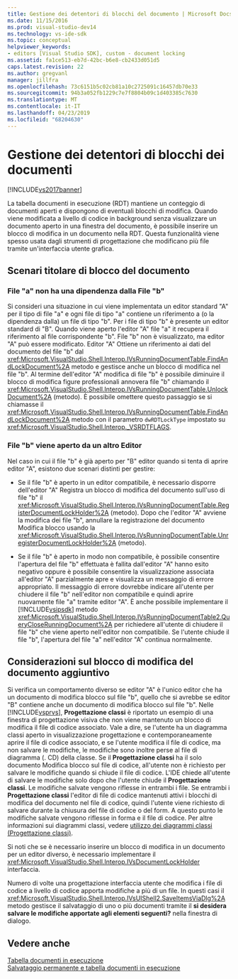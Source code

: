```yaml
---
title: Gestione dei detentori di blocchi del documento | Microsoft Docs
ms.date: 11/15/2016
ms.prod: visual-studio-dev14
ms.technology: vs-ide-sdk
ms.topic: conceptual
helpviewer_keywords:
- editors [Visual Studio SDK], custom - document locking
ms.assetid: fa1ce513-eb7d-42bc-b6e8-cb2433d051d5
caps.latest.revision: 22
ms.author: gregvanl
manager: jillfra
ms.openlocfilehash: 73c6151b5c02cb81a10c2725091c16457db70e33
ms.sourcegitcommit: 94b3a052fb1229c7e7f8804b09c1d403385c7630
ms.translationtype: MT
ms.contentlocale: it-IT
ms.lasthandoff: 04/23/2019
ms.locfileid: "68204630"
---
```

# <a name="document-lock-holder-management"></a>Gestione dei detentori di blocchi dei documenti
[!INCLUDE[vs2017banner](../includes/vs2017banner.md)]

La tabella documenti in esecuzione (RDT) mantiene un conteggio di documenti aperti e dispongono di eventuali blocchi di modifica. Quando viene modificata a livello di codice in background senza visualizzare un documento aperto in una finestra del documento, è possibile inserire un blocco di modifica in un documento nella RDT. Questa funzionalità viene spesso usata dagli strumenti di progettazione che modificano più file tramite un'interfaccia utente grafica.  
  
## <a name="document-lock-holder-scenarios"></a>Scenari titolare di blocco del documento  
  
### <a name="file-a-has-a-dependence-on-file-b"></a>File "a" non ha una dipendenza dalla File "b"  
 Si consideri una situazione in cui viene implementata un editor standard "A" per il tipo di file "a" e ogni file di tipo "a" contiene un riferimento a (o la dipendenza dalla) un file di tipo "b". Per i file di tipo "b" è presente un editor standard di "B". Quando viene aperto l'editor "A" file "a" it recupera il riferimento al file corrispondente "b". File "b" non è visualizzato, ma editor "A" può essere modificato. Editor "A" Ottiene un riferimento ai dati del documento del file "b" dal <xref:Microsoft.VisualStudio.Shell.Interop.IVsRunningDocumentTable.FindAndLockDocument%2A> metodo e gestisce anche un blocco di modifica nel file "b". Al termine dell'editor "A" modifica di file "b" è possibile diminuire il blocco di modifica figure professionali annovera file "b" chiamando il <xref:Microsoft.VisualStudio.Shell.Interop.IVsRunningDocumentTable.UnlockDocument%2A> (metodo). È possibile omettere questo passaggio se si chiamasse il <xref:Microsoft.VisualStudio.Shell.Interop.IVsRunningDocumentTable.FindAndLockDocument%2A> metodo con il parametro `dwRDTLockType` impostato su <xref:Microsoft.VisualStudio.Shell.Interop._VSRDTFLAGS>.  
  
### <a name="file-b-is-opened-by-a-different-editor"></a>File "b" viene aperto da un altro Editor  
 Nel caso in cui il file "b" è già aperto per "B" editor quando si tenta di aprire editor "A", esistono due scenari distinti per gestire:  
  
- Se il file "b" è aperto in un editor compatibile, è necessario disporre dell'editor "A" Registra un blocco di modifica del documento sull'uso di file "b" il <xref:Microsoft.VisualStudio.Shell.Interop.IVsRunningDocumentTable.RegisterDocumentLockHolder%2A> (metodo). Dopo che l'editor "A" avviene la modifica dei file "b", annullare la registrazione del documento Modifica blocco usando la <xref:Microsoft.VisualStudio.Shell.Interop.IVsRunningDocumentTable.UnregisterDocumentLockHolder%2A> (metodo).  
  
- Se il file "b" è aperto in modo non compatibile, è possibile consentire l'apertura del file "b" effettuata è fallita dall'editor "A" hanno esito negativo oppure è possibile consentire la visualizzazione associata all'editor "A" parzialmente apre e visualizza un messaggio di errore appropriato. Il messaggio di errore dovrebbe indicare all'utente per chiudere il file "b" nell'editor non compatibile e quindi aprire nuovamente file "a" tramite editor "A". È anche possibile implementare il [!INCLUDE[vsipsdk](../includes/vsipsdk-md.md)] metodo <xref:Microsoft.VisualStudio.Shell.Interop.IVsRunningDocumentTable2.QueryCloseRunningDocument%2A> per richiedere all'utente di chiudere il file "b" che viene aperto nell'editor non compatibile. Se l'utente chiude il file "b", l'apertura del file "a" nell'editor "A" continua normalmente.  
  
## <a name="additional-document-edit-lock-considerations"></a>Considerazioni sul blocco di modifica del documento aggiuntivo  
 Si verifica un comportamento diverso se editor "A" è l'unico editor che ha un documento di modifica blocco sul file "b", quello che si avrebbe se editor "B" contiene anche un documento di modifica blocco sul file "b". Nelle [!INCLUDE[vsprvs](../includes/vsprvs-md.md)], **Progettazione classi** è riportato un esempio di una finestra di progettazione visiva che non viene mantenuto un blocco di modifica il file di codice associato. Vale a dire, se l'utente ha un diagramma classi aperto in visualizzazione progettazione e contemporaneamente aprire il file di codice associato, e se l'utente modifica il file di codice, ma non salvare le modifiche, le modifiche sono inoltre perse al file di diagramma (. CD) della classe. Se il **Progettazione classi** ha il solo documento Modifica blocco sul file di codice, all'utente non è richiesto per salvare le modifiche quando si chiude il file di codice. L'IDE chiede all'utente di salvare le modifiche solo dopo che l'utente chiude il **Progettazione classi**. Le modifiche salvate vengono riflesse in entrambi i file. Se entrambi i **Progettazione classi** l'editor di file di codice mantenuti attivi i blocchi di modifica del documento nel file di codice, quindi l'utente viene richiesto di salvare durante la chiusura del file di codice o del form. A questo punto le modifiche salvate vengono riflesse in forma e il file di codice. Per altre informazioni sui diagrammi classi, vedere [utilizzo dei diagrammi classi (Progettazione classi)](../ide/working-with-class-diagrams-class-designer.md).  
  
 Si noti che se è necessario inserire un blocco di modifica in un documento per un editor diverso, è necessario implementare il <xref:Microsoft.VisualStudio.Shell.Interop.IVsDocumentLockHolder> interfaccia.  
  
 Numero di volte una progettazione interfaccia utente che modifica i file di codice a livello di codice apporta modifiche a più di un file. In questi casi il <xref:Microsoft.VisualStudio.Shell.Interop.IVsUIShell2.SaveItemsViaDlg%2A> metodo gestisce il salvataggio di uno o più documenti tramite il **si desidera salvare le modifiche apportate agli elementi seguenti?** nella finestra di dialogo.  
  
## <a name="see-also"></a>Vedere anche  
 [Tabella documenti in esecuzione](../extensibility/internals/running-document-table.md)   
 [Salvataggio permanente e tabella documenti in esecuzione](../extensibility/internals/persistence-and-the-running-document-table.md)
